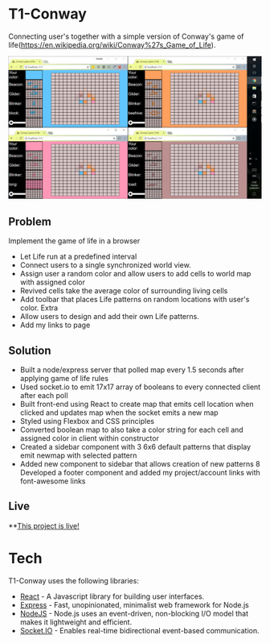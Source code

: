 
T1-Conway
==========================


Connecting user's together with a simple version of Conway's game of life(https://en.wikipedia.org/wiki/Conway%27s_Game_of_Life).

<img src="./project.png" />

Problem
-----
Implement the game of life in a browser
  * Let Life run at a predefined interval
  * Connect users to a single synchronized world view.
  * Assign user a random color and allow users to add cells to world map with assigned color
  * Revived cells take the average color of surrounding living cells
  * Add toolbar that places Life patterns on random locations with user's color.
Extra
  * Allow users to design and add their own Life patterns.
  * Add my links to page

Solution
-----
  * Built a node/express server that polled map every 1.5 seconds after applying game of life rules
  * Used socket.io to emit 17x17 array of booleans to every connected client after each poll
  * Built front-end using React to create map that emits cell location when clicked and updates map when the socket emits a new map 
  * Styled using Flexbox and CSS principles
  * Converted boolean map to also take a color string for each cell and assigned color in client within constructor
  * Created a sidebar component with 3 6x6 default patterns that display emit newmap with selected pattern
  * Added new component to sidebar that allows creation of new patterns
  8 Developed a footer component and added my project/account links with font-awesome links

Live
-----

**[This project is live!](https://serene-island-83350.herokuapp.com/)


# Tech
T1-Conway uses the following libraries:

  * [React](https://facebook.github.io/react/) - A Javascript library for building user interfaces.
  * [Express](http://expressjs.com/) - Fast, unopinionated, minimalist web framework for Node.js
  * [NodeJS](https://nodejs.org/) - Node.js uses an event-driven, non-blocking I/O model that makes it lightweight and efficient.
  * [Socket.IO](http://socket.io/) - Enables real-time bidirectional event-based communication.
